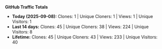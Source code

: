 
**GitHub Traffic Totals**

- **Today (2025-09-08):** Clones: 1 | Unique Cloners: 1 | Views: 1 | Unique Visitors: 1
- **Last 14 days:** Clones: 45 | Unique Cloners: 38 | Views: 224 | Unique Visitors: 8
- **Lifetime:** Clones: 45 | Unique Cloners: 43 | Views: 233 | Unique Visitors: 40
